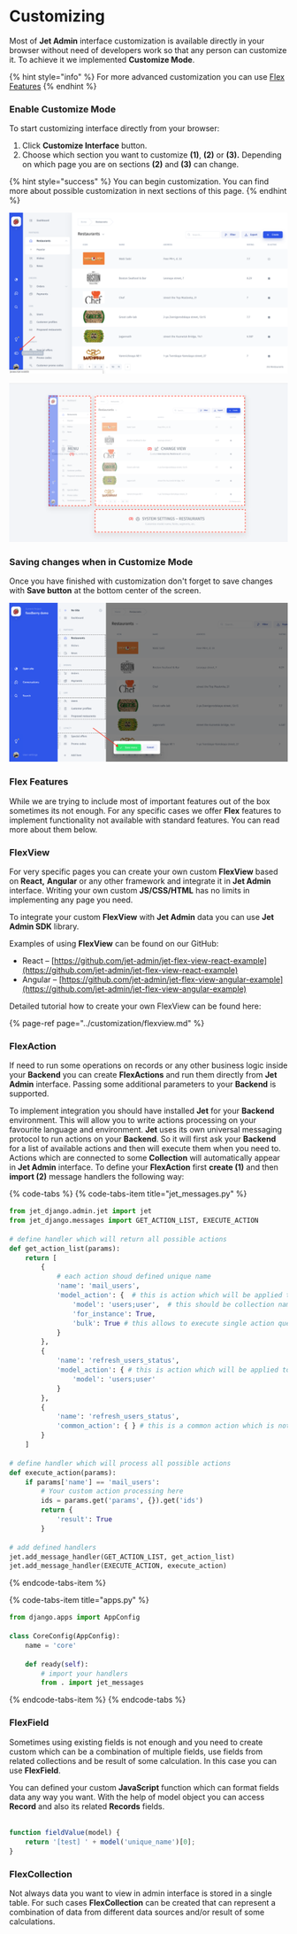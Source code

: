 # Customizing

Most of **Jet Admin** interface customization is available directly in your browser without need of developers work so that any person can customize it. To achieve it we implemented **Customize Mode**.

{% hint style="info" %}
For more advanced customization you can use [Flex Features](customizing.md#flex-features)
{% endhint %}

### Enable Customize Mode

To start customizing interface directly from your browser:

1. Click **Customize Interface** button.
2. Choose which section you want to customize **\(1\)**, **\(2\)** or **\(3\).** Depending on which page you are on sections **\(2\)** and **\(3\)** can change.

{% hint style="success" %}
You can begin customization. You can find more about possible customization in next sections of this page.
{% endhint %}

![](../.gitbook/assets/image%20%2817%29.png)

![](../.gitbook/assets/image%20%2844%29.png)

### Saving changes when in Customize Mode

Once you have finished with customization don't forget to save changes with **Save button** at the bottom center of the screen.

![](../.gitbook/assets/image%20%285%29.png)

### **Flex Features**

While we are trying to include most of important features out of the box sometimes its not enough. For any specific cases we offer **Flex** features to implement functionality not available with standard features. You can read more about them below.

### FlexView

For very specific pages you can create your own custom **FlexView** based on **React,** **Angular** or any other framework and integrate it in **Jet Admin** interface. Writing your own custom **JS/CSS/HTML** has no limits in implementing any page you need.

To integrate your custom **FlexView** with **Jet Admin** data you can use **Jet Admin SDK** library.

Examples of using **FlexView** can be found on our GitHub:

* React – [https://github.com/jet-admin/jet-flex-view-react-example](https://github.com/jet-admin/jet-flex-view-react-example)
* Angular – [https://github.com/jet-admin/jet-flex-view-angular-example](https://github.com/jet-admin/jet-flex-view-angular-example)

Detailed tutorial how to create your own FlexView can be found here:

{% page-ref page="../customization/flexview.md" %}

### FlexAction

If need to run some operations on records or any other business logic inside your **Backend** you can create **FlexActions** and run them directly from **Jet Admin** interface. Passing some additional parameters to your **Backend** is supported.

To implement integration you should have installed **Jet** for your **Backend** environment. This will allow you to write actions processing on your favourite language and environment. **Jet** uses its own universal messaging protocol to run actions on your **Backend**. So it will first ask your **Backend** for a list of available actions and then will execute them when you need to. Actions which are connected to some **Collection** will automatically appear in **Jet Admin** interface. To define your **FlexAction** first **create \(1\)** and then **import \(2\)** message handlers the following way:

{% code-tabs %}
{% code-tabs-item title="jet\_messages.py" %}
```python
from jet_django.admin.jet import jet
from jet_django.messages import GET_ACTION_LIST, EXECUTE_ACTION

# define handler which will return all possible actions
def get_action_list(params):
    return [
        {
            # each action shoud defined unique name
            'name': 'mail_users',
            'model_action': {  # this is action which will be applied to selected users (for_instance==True flag)
                'model': 'users;user',  # this should be collection name
                'for_instance': True, 
                'bulk': True # this allows to execute single action query with ids separated with comma instead of one query per row
            }
        },
        {
            'name': 'refresh_users_status',
            'model_action': { # this is action which will be applied to all users (no for_instance==True flag)
                'model': 'users;user'
            }
        },
        {
            'name': 'refresh_users_status',
            'common_action': { } # this is a common action which is not connected to any collections
        }
    ]

# define handler which will process all possible actions
def execute_action(params):
    if params['name'] == 'mail_users':
        # Your custom action processing here
        ids = params.get('params', {}).get('ids')
        return {
            'result': True
        }

# add defined handlers
jet.add_message_handler(GET_ACTION_LIST, get_action_list)
jet.add_message_handler(EXECUTE_ACTION, execute_action)

```
{% endcode-tabs-item %}

{% code-tabs-item title="apps.py" %}
```python
from django.apps import AppConfig

class CoreConfig(AppConfig):
    name = 'core'

    def ready(self):
        # import your handlers
        from . import jet_messages
```
{% endcode-tabs-item %}
{% endcode-tabs %}

### FlexField

Sometimes using existing fields is not enough and you need to create custom which can be a combination of multiple fields, use fields from related collections and be result of some calculation. In this case you can use **FlexField**.

You can defined your custom **JavaScript** function which can format fields data any way you want. With the help of model object you can access **Record** and also its related **Records** fields.

```javascript
  
function fieldValue(model) {
    return '[test] ' + model('unique_name')[0];
}

```

### FlexCollection

Not always data you want to view in admin interface is stored in a single table. For such cases **FlexCollection** can be created that can represent a combination of data from different data sources and/or result of some calculations.



